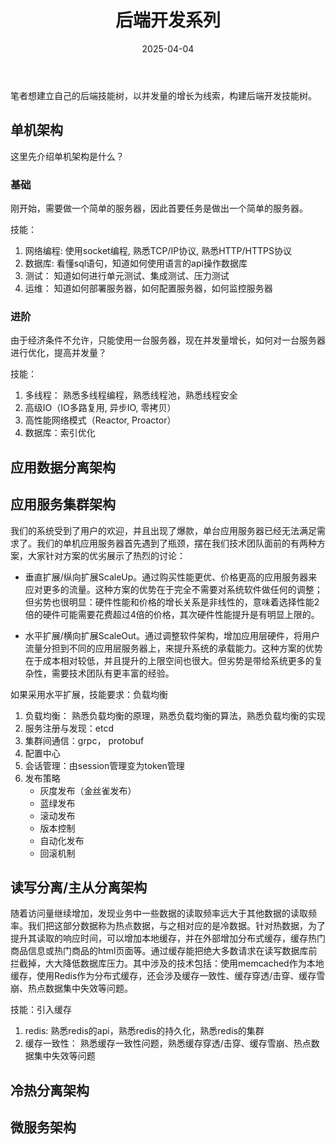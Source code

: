﻿---
title: "后端开发系列"
description: "后端开发系列"
date: 2025-04-04
weight: 20
slug: "backend-development-series"
categories:
    - 后端开发
---


笔者想建立自己的后端技能树，以并发量的增长为线索，构建后端开发技能树。


## 单机架构


这里先介绍单机架构是什么？


### 基础
刚开始，需要做一个简单的服务器，因此首要任务是做出一个简单的服务器。

技能：
1. 网络编程: 使用socket编程, 熟悉TCP/IP协议, 熟悉HTTP/HTTPS协议
2. 数据库: 看懂sql语句，知道如何使用语言的api操作数据库
3. 测试： 知道如何进行单元测试、集成测试、压力测试
4. 运维： 知道如何部署服务器，如何配置服务器，如何监控服务器




### 进阶

由于经济条件不允许，只能使用一台服务器，现在并发量增长，如何对一台服务器进行优化，提高并发量？


技能：
1. 多线程： 熟悉多线程编程，熟悉线程池，熟悉线程安全
2. 高级IO（IO多路复用, 异步IO, 零拷贝）
3. 高性能网络模式（Reactor, Proactor）
4. 数据库：索引优化



## 应用数据分离架构


## 应用服务集群架构

我们的系统受到了用户的欢迎，并且出现了爆款，单台应用服务器已经无法满足需求了。我们的单机应用服务器首先遇到了瓶颈，摆在我们技术团队面前的有两种方案，大家针对方案的优劣展示了热烈的讨论：

- 垂直扩展/纵向扩展ScaleUp。通过购买性能更优、价格更高的应用服务器来应对更多的流量。这种方案的优势在于完全不需要对系统软件做任何的调整；但劣势也很明显：硬件性能和价格的增长关系是非线性的，意味着选择性能2倍的硬件可能需要花费超过4倍的价格，其次硬件性能提升是有明显上限的。

- 水平扩展/横向扩展ScaleOut。通过调整软件架构，增加应用层硬件，将用户流量分担到不同的应用层服务器上，来提升系统的承载能力。这种方案的优势在于成本相对较低，并且提升的上限空间也很大。但劣势是带给系统更多的复杂性，需要技术团队有更丰富的经验。


如果采用水平扩展，技能要求：负载均衡
1. 负载均衡： 熟悉负载均衡的原理，熟悉负载均衡的算法，熟悉负载均衡的实现
2. 服务注册与发现：etcd
3. 集群间通信：grpc， protobuf
4. 配置中心
5. 会话管理：由session管理变为token管理
6. 发布策略
   - 灰度发布（金丝雀发布）
   - 蓝绿发布
   - 滚动发布
   - 版本控制
   - 自动化发布
   - 回滚机制



## 读写分离/主从分离架构

随着访问量继续增加，发现业务中一些数据的读取频率远大于其他数据的读取频率。我们把这部分数据称为热点数据，与之相对应的是冷数据。针对热数据，为了提升其读取的响应时间，可以增加本地缓存，并在外部增加分布式缓存，缓存热门商品信息或热门商品的html页面等。通过缓存能把绝大多数请求在读写数据库前拦截掉，大大降低数据库压力。其中涉及的技术包括：使用memcached作为本地缓存，使用Redis作为分布式缓存，还会涉及缓存一致性、缓存穿透/击穿、缓存雪崩、热点数据集中失效等问题。


技能：引入缓存
1. redis: 熟悉redis的api，熟悉redis的持久化，熟悉redis的集群
2. 缓存一致性： 熟悉缓存一致性问题，熟悉缓存穿透/击穿、缓存雪崩、热点数据集中失效等问题


## 冷热分离架构

## 微服务架构


